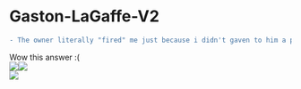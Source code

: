 # Gaston-LaGaffe-V2

```diff
- The owner literally "fired" me just because i didn't gaven to him a proxy website :)
```
Wow this answer :(<br>![](https://i.imgur.com/0NJOTCe.png)![](https://i.imgur.com/tYUvtzi.gif)<br><!--Whoops Fortnite !-->![](https://i.imgur.com/HZhN7Yg.gif)
